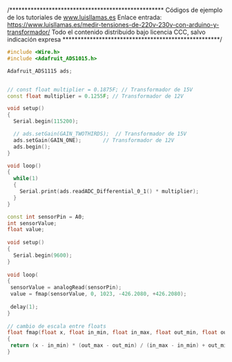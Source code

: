 /***************************************************
Códigos de ejemplo de los tutoriales de www.luisllamas.es
Enlace entrada: https://www.luisllamas.es/medir-tensiones-de-220v-230v-con-arduino-y-transformador/
Todo el contenido distribuido bajo licencia CCC, salvo indicación expresa
****************************************************/

```cpp
#include <Wire.h>
#include <Adafruit_ADS1015.h>

Adafruit_ADS1115 ads;


// const float multiplier = 0.1875F; // Transformador de 15V
const float multiplier = 0.1255F; // Transformador de 12V

void setup()
{
  Serial.begin(115200);

  // ads.setGain(GAIN_TWOTHIRDS);  // Transformador de 15V
  ads.setGain(GAIN_ONE);       // Transformador de 12V
  ads.begin();
}

void loop()
{
  while(1)
  {
    Serial.print(ads.readADC_Differential_0_1() * multiplier); 
  }
}
```

```cpp
const int sensorPin = A0;
int sensorValue;
float value; 
 
void setup() 
{
  Serial.begin(9600);
}
 
void loop(
{
 sensorValue = analogRead(sensorPin);  
 value = fmap(sensorValue, 0, 1023, -426.2080, +426.2080);
 
 delay(1);
}
 
// cambio de escala entre floats
float fmap(float x, float in_min, float in_max, float out_min, float out_max)
{
 return (x - in_min) * (out_max - out_min) / (in_max - in_min) + out_min;
}
```